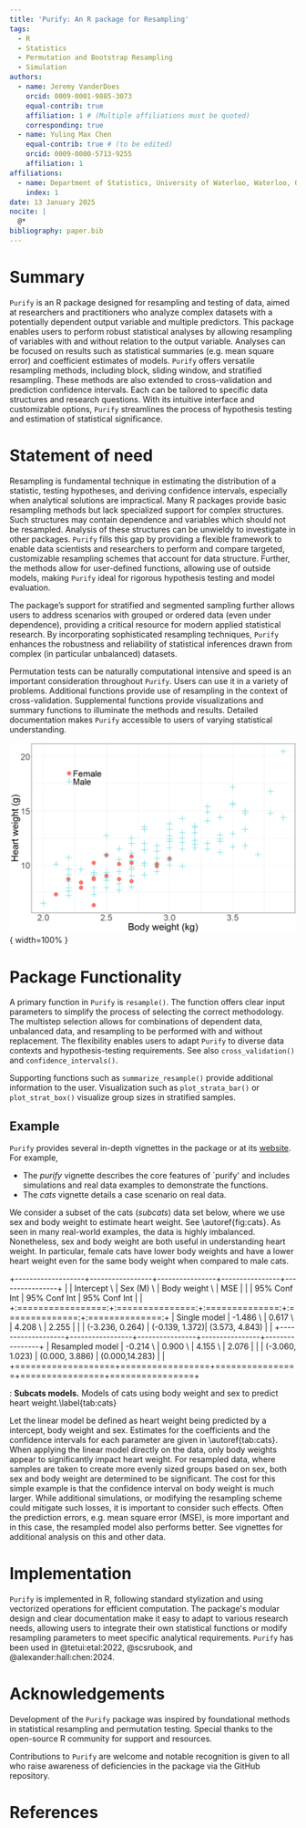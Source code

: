 ```yaml
---
title: 'Purify: An R package for Resampling'
tags:
  - R
  - Statistics
  - Permutation and Bootstrap Resampling
  - Simulation
authors:
  - name: Jeremy VanderDoes
    orcid: 0009-0001-9885-3073
    equal-contrib: true 
    affiliation: 1 # (Multiple affiliations must be quoted)
    corresponding: true
  - name: Yuling Max Chen
    equal-contrib: true # (to be edited)
    orcid: 0009-0000-5713-9255
    affiliation: 1
affiliations:
  - name: Department of Statistics, University of Waterloo, Waterloo, ON, Canada
    index: 1
date: 13 January 2025
nocite: | 
  @*
bibliography: paper.bib
---
```


# Summary

`Purify` is an R package designed for resampling and testing of data, aimed at 
researchers and practitioners who analyze complex datasets with a potentially dependent output 
variable and multiple predictors. This package enables users to perform robust 
statistical analyses by allowing resampling of variables with and without relation
to the output variable. Analyses can be focused on results such as 
statistical summaries (e.g. mean square error) and coefficient estimates of models. 
`Purify` offers versatile resampling methods, including block, sliding window, 
and stratified resampling. These methods are also extended to cross-validation 
and prediction confidence intervals. Each can be tailored to specific data 
structures and research questions. With its intuitive interface and customizable options, 
`Purify` streamlines the process of hypothesis testing and estimation of 
statistical significance.

# Statement of need

Resampling is fundamental technique in estimating the distribution of a 
statistic, testing hypotheses, and deriving confidence intervals, especially 
when analytical solutions are impractical. Many R packages provide 
basic resampling methods but lack specialized support for complex structures.
Such structures may contain dependence and variables which should not be resampled.
Analysis of these structures can be unwieldy to investigate in other packages. 
`Purify` fills this gap by providing a flexible framework to enable data 
scientists and researchers to perform and compare targeted, customizable 
resampling schemes that account for data structure. Further, the methods allow 
for user-defined functions, allowing use of outside models, making `Purify` 
ideal for rigorous hypothesis testing and model evaluation. 

The package’s support for stratified and segmented sampling further allows users 
to address scenarios with grouped or ordered data (even under dependence), 
providing a critical resource for modern applied statistical research. By 
incorporating sophisticated resampling techniques, `Purify` enhances the 
robustness and reliability of statistical inferences drawn from complex 
(in particular unbalanced) datasets.

Permutation tests can be naturally computational intensive and speed is an 
important consideration throughout `Purify`. Users can use it in a variety of 
problems. Additional functions provide use of resampling in the context of
cross-validation. Supplemental functions provide visualizations and summary 
functions to illuminate the methods and results. Detailed documentation makes 
`Purify` accessible to users of varying statistical understanding.


![**Subcats.** Body and heart weights of cats with respect to their sex.\label{fig:cats}](vignettes/cat_overview.png){ width=100% }

# Package Functionality

A primary function in `Purify` is `resample()`. The function offers clear input parameters 
to simplify the process of selecting the correct methodology. The multistep selection allows for combinations of 
dependent data, unbalanced data, and resampling to be performed with and without 
replacement. The flexibility enables users to adapt `Purify` to diverse data 
contexts and hypothesis-testing requirements. See also `cross_validation()` and
`confidence_intervals()`.

Supporting functions such as `summarize_resample()` provide additional 
information to the user. Visualization such as `plot_strata_bar()` or 
`plot_strat_box()` visualize group sizes in stratified samples.


## Example

`Purify` provides several in-depth vignettes in the package or at its 
[website](https://jrvanderdoes.github.io/purify/). For example,

- The *purify* vignette describes the core features of `purify' 
  and includes simulations and real data examples to demonstrate the functions.
- The *cats* vignette details a case scenario on real data.

We consider a subset of the cats (*subcats*) data set below, where we use sex and body 
weight to estimate heart weight. See \autoref{fig:cats}. As seen in many real-world 
examples, the data is highly imbalanced. Nonetheless, sex and body weight are 
both useful in understanding heart weight. In particular, female cats have lower 
body weights and have a lower heart weight even for the same body weight when 
compared to male cats.


+-------------------+-----------------+----------------+----------------+----------------+
|                   | Intercept \     | Sex (M) \      | Body weight \  | MSE            |
|                   | 95% Conf Int    | 95% Conf Int   | 95% Conf Int   |                |
+:=================:+:===============:+:==============:+:==============:+:==============:+
| Single model      | -1.486 \        | 0.617 \        | 4.208 \        | 2.255          |
|                   | (-3.236, 0.264) | (-0.139, 1.372)| (3.573, 4.843) |                |
+-------------------+-----------------+----------------+----------------+----------------+
| Resampled model   | -0.214 \        | 0.900 \        | 4.155 \        | 2.076          |
|                   | (-3.060, 1.023) | (0.000, 3.886) | (0.000,14.283) |                |
+===================+=================+================+================+================+

: **Subcats models.** Models of cats using body weight and sex to predict heart weight.\label{tab:cats}


Let the linear model be defined as heart weight being predicted by a intercept,
body weight and sex. Estimates for the coefficients and the confidence intervals
for each parameter are given in \autoref{tab:cats}. When applying the linear 
model directly on the data, only body weights appear to significantly impact 
heart weight. For resampled data, where samples are taken to create more evenly
sized groups based on sex, both sex and body weight are determined to be 
significant. The cost for this simple example is that the confidence interval 
on body weight is much larger. While additional simulations, or modifying the 
resampling scheme could mitigate such losses, it is important to consider such 
effects. Often the prediction errors, e.g. mean square error (MSE), is more important 
and in this case, the resampled model also performs better. See vignettes for 
additional analysis on this and other data.

<!--
# ```{r setup, echo=FALSE}
# library(purify)
# library(ggplot2)
# ```
# 
# ```{r example_plot, echo=FALSE}
# png('./vignettes/cat_overview.png', width=1200, height=800)
# ggplot() +
#   geom_point(aes(x=Bwt, y=Hwt, col=Sex,shape = Sex),data=subcats, size=8) +
#   theme_bw() +
#   theme(axis.title = element_text(size=40),
#         axis.text = element_text(size=36),
#         legend.position = c(.2, .8),
#         legend.title = element_blank(),
#         legend.text = element_text(size=36)) +
#   scale_color_discrete(labels = c('Female', 'Male')) +
#   scale_shape_manual(labels = c('Female', 'Male'),
#                        values = c(16,3)) +
#   xlab('Body weight (kg)') +
#   ylab('Heart weight (g)')
# dev.off()
# ```
-->

<!--
```{r example}  
summ_function <- function(data) {
  coef(summary(lm(Hwt ~ ., data = data)))
}

set.seed(1234)
tmp <- lm(Hwt ~ ., data =subcats)
coef(summary(tmp))
confint(tmp)
summ_function(subcats)

# Perform resampling
results <- resample(data = subcats, fn = summ_function, M = 1000,
                             strata='Sex',sizes=mean)
summarize_resample(results, alpha=0.01)
```
-->

# Implementation

`Purify` is implemented in R, following standard stylization and using 
vectorized operations for efficient computation. The package's modular design 
and clear documentation make it easy to adapt to various research needs, 
allowing users to integrate their own statistical functions or modify resampling 
parameters to meet specific analytical requirements. `Purify` has been used 
in @tetui:etal:2022, @scsrubook, and @alexander:hall:chen:2024.


# Acknowledgements

Development of the `Purify` package was inspired by foundational methods in 
statistical resampling and permutation testing. Special thanks to the 
open-source R community for support and resources.

Contributions to `Purify` are welcome and notable recognition is given to all 
who raise awareness of deficiencies in the package via the GitHub repository.


# References


